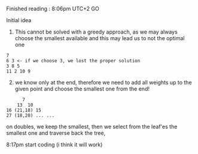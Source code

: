 Finished reading : 8:06pm UTC+2 GO

Initial idea
1. This cannot be solved with a greedy approach, as we may always choose the smallest available
        and this may lead us to not the optimal one

```
7
6 3 <- if we choose 3, we lost the proper solution
3 8 5
11 2 10 9
```
2. we know only at the end, therefore we need to add all weights up to the given point and choose the smallest one from the end!
```
      7
    13  10
16 (21,18) 15
27 (18,20) ... ...
```
on doubles, we keep the smallest, then we select from the leaf'es the smallest one
and traverse back the tree,

8:17pm start coding (i think it will work)